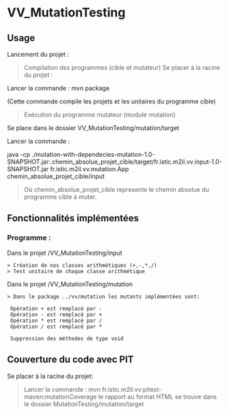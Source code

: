 # VV_MutationTesting

## Usage

Lancement du projet :

  > Compilation des programmes (cible et mutateur)
  Se placer à la racine du projet :
  >
  Lancer la commande : mvn package 
  >
  (Cette commande compile les projets et les unitaires du programme cible)
  
  > Exécution du programme mutateur (module mutation)
  >
  Se place dans le dossier VV_MutationTesting/mutation/target
  
  Lancer la commande : 
  > 
  java -cp ./mutation-with-dependecies-mutation-1.0-SNAPSHOT.jar:.chemin_absolue_projet_cible/target/fr.istic.m2il.vv.input-1.0-SNAPSHOT.jar fr.istic.m2il.vv.mutation.App chemin_absolue_projet_cible/input
  
  > Où chemin_absolue_projet_cible represente le chemin absolue du programme cible à muter.
  
    
    
    

## Fonctionnalités implémentées 

 ### Programme :
 
 Dans le projet /VV_MutationTesting/input
 
    > Création de nos classes arithmétiques (+,-,*,/)
    > Test unitaire de chaque classe arithmétique
 
  Dans le projet /VV_MutationTesting/mutation
  
    > Dans le package ../vv/mutation les mutants implémentées sont:
      
     Opération + est remplacé par -
     Opération - est remplacé par +
     Opération * est remplacé par /
     Opération / est remplacé par *
     
     Suppression des méthodes de type void
     
     
## Couverture du code avec PIT

  Se placer à la racine du projet:
 
  > Lancer la commande : mvn fr.istic.m2il.vv:pitest-maven:mutationCoverage
  le rapport au format HTML se trouve dans le dossier MutationTesting/mutation/target
  
  

  
     
